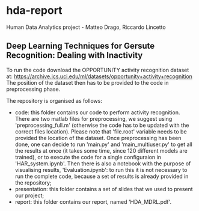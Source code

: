 # hda-report
Human Data Analytics project - Matteo Drago, Riccardo Lincetto

## Deep Learning Techniques for Gersute Recognition: Dealing with Inactivity

To run the code download the OPPORTUNITY activity recognition dataset at:
https://archive.ics.uci.edu/ml/datasets/opportunity+activity+recognition
The position of the dataset then has to be provided to the code in preprocessing phase.

The repository is organised as follows:
- code: this folder contains our code to perform activity recognition. There are two matlab files for preprocessing, we suggest using 'preprocessing_full.m' (otherwise the code has to be updated with the correct files location). Please note that 'file.root' variable needs to be provided the location of the dataset. Once preprocessing has been done, one can decide to run 'main.py' and 'main_multiuser.py' to get all the results at once (it takes some time, since 120 different models are trained), or to execute the code for a single configuraion in 'HAR_system.ipynb'. Then there is also a notebook with the purpose of visualising results, 'Evaluation.ipynb': to run this it is not necessary to run the complete code, because a set of results is already provided in the repository;
- presentation: this folder contains a set of slides that we used to present our project;
- report: this folder contains our report, named 'HDA_MDRL.pdf'.
